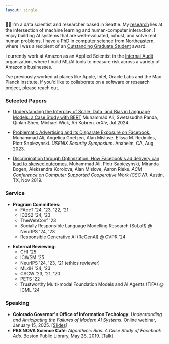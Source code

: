 ```yaml
---
layout: single
---
```


👋🏽 I'm a data scientist and researcher based in Seattle.
My [research](https://scholar.google.com/citations?user=pLeu3X0AAAAJ) lies at the intersection of machine learning and human-computer interaction. I enjoy building AI systems that are well-evaluated, robust, and solve real human problems.
I have a PhD in computer science from [Northeastern](https://www.khoury.northeastern.edu/~mali/), where I was a recipient of an [Outstanding Graduate Student](https://provost.northeastern.edu/academic-honors/graduate-awards/graduate-research-awards/) award.

I currently work at Amazon as an Applied Scientist in the [Internal Audit](https://amazon.jobs/content/en/teams/fgbs/internal-audit) organization, where I build ML/AI tools to measure risk across a variety of Amazon's businesses.

I've previously worked at places like Apple, Intel, Oracle Labs and the Max Planck Institute. If you'd like to collaborate on a software or research project, please reach out.

### Selected Papers

* [Understanding the Interplay of Scale, Data, and Bias in Language Models: a Case Study with BERT](/papers/ali-2024-bert.pdf) Muhammad Ali, Swetasudha Panda, Qinlan Shen, Michael Wick, Ari Kobren. _arXiv_, Jul 2024.

* [Problematic Advertising and its Disparate Exposure on Facebook.](/papers/usenixsecurity23-ali.pdf)
Muhammad Ali, Angelica Goetzen, Alan Mislove, Elissa M. Redmiles, Piotr Sapiezynski. _USENIX Security Symposium_. Anaheim, CA, Aug 2023.

* [Discrimination through Optimization: How Facebook's ad delivery can lead to skewed outcomes.](/papers/facebook-delivery-cscw.pdf) Muhammad Ali, Piotr Sapiezynski, Miranda Bogen, Aleksandra Korolova, Alan Mislove, Aaron Rieke. _ACM Conference on Computer Supported Cooperative Work (CSCW)_. Austin, TX, Nov 2019.

### Service
- **Program Committees:**
    - FAccT '24, '23, '22, '21
    - IC2S2 '24, '23    
    - TheWebConf '23
    - Socially Responsible Language Modelling Research (SoLaR) @ NeurIPS '24, '23    
    - Responsible Generative AI (ReGenAI) @ CVPR '24
* **External Reviewing:**
    - CHI '25
    - ICWSM '25
    - NeurIPS '24, '23, '21 (ethics reviewer)        
    - ML4H '24, '23
    - CSCW '23, '21, '20
    - PETS '22
    - Trustworthy Multi-modal Foundation Models and AI Agents (TiFA) @ ICML '24        

### Speaking
* **Colorado Governor's Office of Information Techology**: *Understanding and Anticipating the Failures of Modern AI Systems*. Online webinar, January 15, 2025. [[Slides]](https://docs.google.com/presentation/d/1C8VRlCa0Qew0AY15ooBfdsYBpcd-Z01ZyK_KrMfRBas/edit?usp=sharing)
* **PBS NOVA Science Café**: *Algorithmic Bias: A Case Study of Facebook Ads*. Boston Public Library,  May 28, 2019. [[Talk]](https://www.youtube.com/watch?v=g_Wbsp0xwj8)

<!-- ### Teaching
* Lecturer, **CY 2550: Introduction to Cybersecurity**, Northeastern University, Summer II 2023
* Teaching Assistant, **CS 6140: Machine Learning** (w/ Predrag Radivojac), Northeastern University, Fall 2022
* Teaching Assistant, **CS 101: Intro to Computing** (w/ Sarim Baig), National University of Computer and Emerging Sciences, Fall 2015 -->